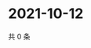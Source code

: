 # 2021-10-12

共 0 条

<!-- BEGIN WEIBO -->
<!-- 最后更新时间 Tue Oct 12 2021 04:00:47 GMT+0800 (China Standard Time) -->

<!-- END WEIBO -->
